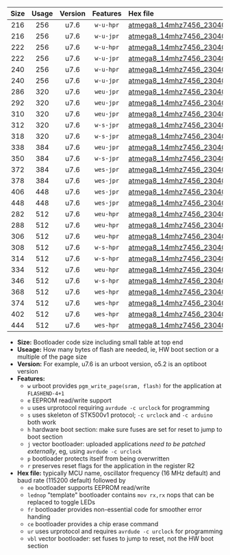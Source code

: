 |Size|Usage|Version|Features|Hex file|
|:-:|:-:|:-:|:-:|:--|
|216|256|u7.6|`w-u-hpr`|[atmega8_14mhz7456_230400bps_ur.hex](https://raw.githubusercontent.com/stefanrueger/urboot/main//atmega8_14mhz7456_230400bps_ur.hex)|
|216|256|u7.6|`w-u-jpr`|[atmega8_14mhz7456_230400bps_ur_vbl.hex](https://raw.githubusercontent.com/stefanrueger/urboot/main//atmega8_14mhz7456_230400bps_ur_vbl.hex)|
|222|256|u7.6|`w-u-hpr`|[atmega8_14mhz7456_230400bps_lednop_ur.hex](https://raw.githubusercontent.com/stefanrueger/urboot/main//atmega8_14mhz7456_230400bps_lednop_ur.hex)|
|222|256|u7.6|`w-u-jpr`|[atmega8_14mhz7456_230400bps_lednop_ur_vbl.hex](https://raw.githubusercontent.com/stefanrueger/urboot/main//atmega8_14mhz7456_230400bps_lednop_ur_vbl.hex)|
|240|256|u7.6|`w-u-hpr`|[atmega8_14mhz7456_230400bps_lednop_fr_ur.hex](https://raw.githubusercontent.com/stefanrueger/urboot/main//atmega8_14mhz7456_230400bps_lednop_fr_ur.hex)|
|240|256|u7.6|`w-u-jpr`|[atmega8_14mhz7456_230400bps_lednop_fr_ur_vbl.hex](https://raw.githubusercontent.com/stefanrueger/urboot/main//atmega8_14mhz7456_230400bps_lednop_fr_ur_vbl.hex)|
|286|320|u7.6|`weu-jpr`|[atmega8_14mhz7456_230400bps_ee_ur_vbl.hex](https://raw.githubusercontent.com/stefanrueger/urboot/main//atmega8_14mhz7456_230400bps_ee_ur_vbl.hex)|
|292|320|u7.6|`weu-jpr`|[atmega8_14mhz7456_230400bps_ee_lednop_ur_vbl.hex](https://raw.githubusercontent.com/stefanrueger/urboot/main//atmega8_14mhz7456_230400bps_ee_lednop_ur_vbl.hex)|
|310|320|u7.6|`weu-jpr`|[atmega8_14mhz7456_230400bps_ee_lednop_fr_ur_vbl.hex](https://raw.githubusercontent.com/stefanrueger/urboot/main//atmega8_14mhz7456_230400bps_ee_lednop_fr_ur_vbl.hex)|
|312|320|u7.6|`w-s-jpr`|[atmega8_14mhz7456_230400bps_vbl.hex](https://raw.githubusercontent.com/stefanrueger/urboot/main//atmega8_14mhz7456_230400bps_vbl.hex)|
|318|320|u7.6|`w-s-jpr`|[atmega8_14mhz7456_230400bps_lednop_vbl.hex](https://raw.githubusercontent.com/stefanrueger/urboot/main//atmega8_14mhz7456_230400bps_lednop_vbl.hex)|
|338|384|u7.6|`weu-jpr`|[atmega8_14mhz7456_230400bps_ee_lednop_fr_ce_ur_vbl.hex](https://raw.githubusercontent.com/stefanrueger/urboot/main//atmega8_14mhz7456_230400bps_ee_lednop_fr_ce_ur_vbl.hex)|
|350|384|u7.6|`w-s-jpr`|[atmega8_14mhz7456_230400bps_lednop_fr_vbl.hex](https://raw.githubusercontent.com/stefanrueger/urboot/main//atmega8_14mhz7456_230400bps_lednop_fr_vbl.hex)|
|372|384|u7.6|`wes-jpr`|[atmega8_14mhz7456_230400bps_ee_vbl.hex](https://raw.githubusercontent.com/stefanrueger/urboot/main//atmega8_14mhz7456_230400bps_ee_vbl.hex)|
|378|384|u7.6|`wes-jpr`|[atmega8_14mhz7456_230400bps_ee_lednop_vbl.hex](https://raw.githubusercontent.com/stefanrueger/urboot/main//atmega8_14mhz7456_230400bps_ee_lednop_vbl.hex)|
|406|448|u7.6|`wes-jpr`|[atmega8_14mhz7456_230400bps_ee_lednop_fr_vbl.hex](https://raw.githubusercontent.com/stefanrueger/urboot/main//atmega8_14mhz7456_230400bps_ee_lednop_fr_vbl.hex)|
|448|448|u7.6|`wes-jpr`|[atmega8_14mhz7456_230400bps_ee_lednop_fr_ce_vbl.hex](https://raw.githubusercontent.com/stefanrueger/urboot/main//atmega8_14mhz7456_230400bps_ee_lednop_fr_ce_vbl.hex)|
|282|512|u7.6|`weu-hpr`|[atmega8_14mhz7456_230400bps_ee_ur.hex](https://raw.githubusercontent.com/stefanrueger/urboot/main//atmega8_14mhz7456_230400bps_ee_ur.hex)|
|288|512|u7.6|`weu-hpr`|[atmega8_14mhz7456_230400bps_ee_lednop_ur.hex](https://raw.githubusercontent.com/stefanrueger/urboot/main//atmega8_14mhz7456_230400bps_ee_lednop_ur.hex)|
|306|512|u7.6|`weu-hpr`|[atmega8_14mhz7456_230400bps_ee_lednop_fr_ur.hex](https://raw.githubusercontent.com/stefanrueger/urboot/main//atmega8_14mhz7456_230400bps_ee_lednop_fr_ur.hex)|
|308|512|u7.6|`w-s-hpr`|[atmega8_14mhz7456_230400bps.hex](https://raw.githubusercontent.com/stefanrueger/urboot/main//atmega8_14mhz7456_230400bps.hex)|
|314|512|u7.6|`w-s-hpr`|[atmega8_14mhz7456_230400bps_lednop.hex](https://raw.githubusercontent.com/stefanrueger/urboot/main//atmega8_14mhz7456_230400bps_lednop.hex)|
|334|512|u7.6|`weu-hpr`|[atmega8_14mhz7456_230400bps_ee_lednop_fr_ce_ur.hex](https://raw.githubusercontent.com/stefanrueger/urboot/main//atmega8_14mhz7456_230400bps_ee_lednop_fr_ce_ur.hex)|
|346|512|u7.6|`w-s-hpr`|[atmega8_14mhz7456_230400bps_lednop_fr.hex](https://raw.githubusercontent.com/stefanrueger/urboot/main//atmega8_14mhz7456_230400bps_lednop_fr.hex)|
|368|512|u7.6|`wes-hpr`|[atmega8_14mhz7456_230400bps_ee.hex](https://raw.githubusercontent.com/stefanrueger/urboot/main//atmega8_14mhz7456_230400bps_ee.hex)|
|374|512|u7.6|`wes-hpr`|[atmega8_14mhz7456_230400bps_ee_lednop.hex](https://raw.githubusercontent.com/stefanrueger/urboot/main//atmega8_14mhz7456_230400bps_ee_lednop.hex)|
|402|512|u7.6|`wes-hpr`|[atmega8_14mhz7456_230400bps_ee_lednop_fr.hex](https://raw.githubusercontent.com/stefanrueger/urboot/main//atmega8_14mhz7456_230400bps_ee_lednop_fr.hex)|
|444|512|u7.6|`wes-hpr`|[atmega8_14mhz7456_230400bps_ee_lednop_fr_ce.hex](https://raw.githubusercontent.com/stefanrueger/urboot/main//atmega8_14mhz7456_230400bps_ee_lednop_fr_ce.hex)|

- **Size:** Bootloader code size including small table at top end
- **Useage:** How many bytes of flash are needed, ie, HW boot section or a multiple of the page size
- **Version:** For example, u7.6 is an urboot version, o5.2 is an optiboot version
- **Features:**
  + `w` urboot provides `pgm_write_page(sram, flash)` for the application at `FLASHEND-4+1`
  + `e` EEPROM read/write support
  + `u` uses urprotocol requiring `avrdude -c urclock` for programming
  + `s` uses skeleton of STK500v1 protocol; `-c urclock` and `-c arduino` both work
  + `h` hardware boot section: make sure fuses are set for reset to jump to boot section
  + `j` vector bootloader: uploaded applications *need to be patched externally*, eg, using `avrdude -c urclock`
  + `p` bootloader protects itself from being overwritten
  + `r` preserves reset flags for the application in the register R2
- **Hex file:** typically MCU name, oscillator frequency (16 MHz default) and baud rate (115200 default) followed by
  + `ee` bootloader supports EEPROM read/write
  + `lednop` "template" bootloader contains `mov rx,rx` nops that can be replaced to toggle LEDs
  + `fr` bootloader provides non-essential code for smoother error handing
  + `ce` bootloader provides a chip erase command
  + `ur` uses urprotocol and requires `avrdude -c urclock` for programming
  + `vbl` vector bootloader: set fuses to jump to reset, not the HW boot section
